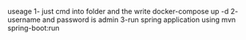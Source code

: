 useage
1- just cmd into folder and the write
docker-compose up -d
2- username and password is admin
3-run spring application using mvn spring-boot:run
